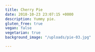 ```yaml
---
title: Cherry Pie
date: 2018-10-23 23:07:15 +0000
description: Yummy pie.
gluten_free: true
vegan: false
vegetarian: true
background_image: "/uploads/pie-03.jpg"

---
```


